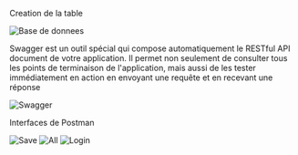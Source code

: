 
Creation de la table

![Base de donnees](https://user-images.githubusercontent.com/112700832/219902343-2e43c09a-6432-4e98-ab9a-5415aafe6611.PNG)


Swagger est un outil spécial qui compose automatiquement le RESTful API document de votre application.
Il permet non seulement de consulter tous les points de terminaison de l'application, mais aussi de les tester immédiatement en action en envoyant une requête et en recevant une réponse

![Swagger](https://user-images.githubusercontent.com/112700832/219902350-a050af8f-c5ba-4f4b-bdc5-633281ffe331.PNG)


Interfaces de Postman

![Save](https://user-images.githubusercontent.com/112700832/219902359-3601d74e-557d-4609-977f-ea33219d7008.PNG)
![All](https://user-images.githubusercontent.com/112700832/219902362-d81da3a4-d48a-4dbc-8506-4655b5723fce.PNG)
![Login](https://user-images.githubusercontent.com/112700832/219902368-34cc2df6-8f6a-4cc2-a7c2-aee0515d7434.PNG)
